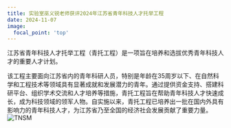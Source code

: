 ```yaml
---
title: 实验室巫义锐老师获评2024年江苏省青年科技人才托举工程
date: 2024-11-07
image:
  focal_point: 'top'
---
```

江苏省青年科技人才托举工程（青托工程）是一项旨在培养和选拔优秀青年科技人才的重要人才计划。
<!--more-->
该工程主要面向江苏省内的青年科研人员，特别是年龄在35周岁以下、在自然科学和工程技术等领域具有显著成就和发展潜力的青年。通过提供资金支持、搭建科研平台、组织学术交流和人才培养等措施，青托工程旨在帮助青年科技人才快速成长，成为科技领域的领军人物。自实施以来，青托工程已培养出一批在国内外具有影响力的青年科技人才，为江苏省乃至全国的经济社会发展贡献了重要力量。
![TNSM](\news\24-11-7.jpg)